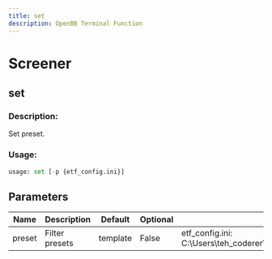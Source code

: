 ```yaml
---
title: set
description: OpenBB Terminal Function
---
```


# Screener

## set

### Description: 

Set preset.

### Usage: 
```python
usage: set [-p {etf_config.ini}]
```

## Parameters

| Name | Description | Default | Optional | Choices |
| ---- | ----------- | ------- | -------- | ------- |
| preset | Filter presets | template | False | etf_config.ini:  C:\Users\teh_coderer\Documents\GitHub\OpenBBTerminalMine\openbb_terminal\etf\screener\presets\etf_config.ini |


